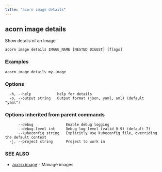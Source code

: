 ```yaml
---
title: "acorn image details"
---
```

## acorn image details

Show details of an Image

```
acorn image details IMAGE_NAME [NESTED DIGEST] [flags]
```

### Examples

```
acorn image details my-image
```

### Options

```
  -h, --help            help for details
  -o, --output string   Output format (json, yaml, aml) (default "yaml")
```

### Options inherited from parent commands

```
      --debug               Enable debug logging
      --debug-level int     Debug log level (valid 0-9) (default 7)
      --kubeconfig string   Explicitly use kubeconfig file, overriding the default context
  -j, --project string      Project to work in
```

### SEE ALSO

* [acorn image](acorn_image.md)	 - Manage images

